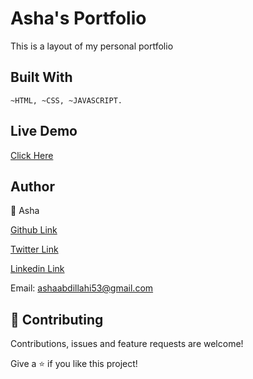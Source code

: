 # Asha's Portfolio

This is a layout of my personal portfolio

## Built With
`
~HTML,
~CSS,
~JAVASCRIPT.
`
## Live Demo
[Click Here](https://ashah15.github.io/Asha-s-Portfolio/)

## Author
👤 Asha

[Github  Link](https://github.com/Ashah15)

[Twitter  Link](https://twitter.com/AshaAbdullahi13)

[Linkedin  Link](https://www.linkedin.com/in/ashaabdullahi/)

Email: ashaabdillahi53@gmail.com

## 🤝 Contributing
Contributions, issues and feature requests are welcome!


Give a ⭐️ if you like this project!

